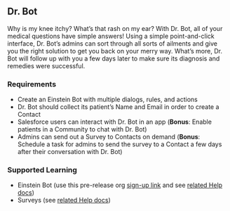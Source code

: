 ## Dr. Bot

Why is my knee itchy? What’s that rash on my ear? With Dr. Bot, all of your medical questions have simple answers! Using a simple point-and-click interface, Dr. Bot’s admins can sort through all sorts of ailments and give you the right solution to get you back on your merry way. What’s more, Dr. Bot will follow up with you a few days later to make sure its diagnosis and remedies were successful.

### Requirements

- Create an Einstein Bot with multiple dialogs, rules, and actions
- Dr. Bot should collect its patient’s Name and Email in order to create a Contact
- Salesforce users can interact with Dr. Bot in an app (**Bonus**: Enable patients in a Community to chat with Dr. Bot)
- Admins can send out a Survey to Contacts on demand (**Bonus**: Schedule a task for admins to send the survey to a Contact a few days after their conversation with Dr. Bot)

### Supported Learning

- Einstein Bot (use this pre-release org [sign-up link](https://www.salesforce.com/form/signup/prerelease-summer18.jsp) and see [related Help docs](https://help.salesforce.com/articleView?id=bots_service_intro.htm))
- Surveys (see [related Help docs](https://help.salesforce.com/articleView?id=concept_salesforce_surveys.htm&type=5))
